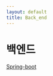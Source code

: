 ```yaml
---
layout: default
title: Back_end
---
```


<h1>백엔드</h1>
<div class="card-list">
    <a href="{{ site.baseurl }}/back_end/spring_boot/">Spring-boot</a>
</div>
